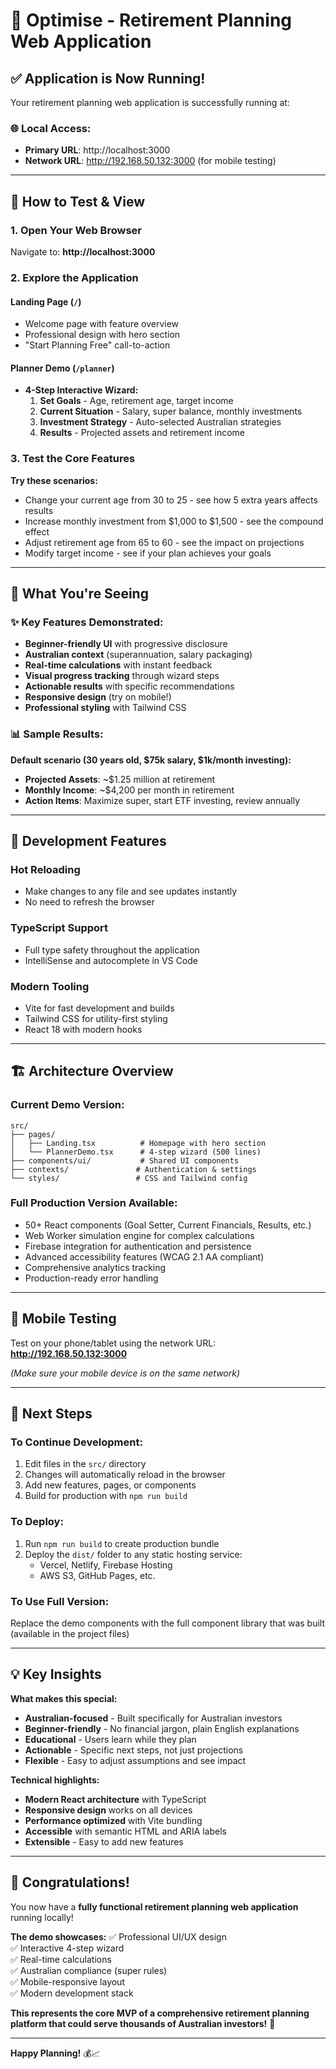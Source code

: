 # 🚀 Optimise - Retirement Planning Web Application

## **✅ Application is Now Running!**

Your retirement planning web application is successfully running at:

### **🌐 Local Access:**
- **Primary URL**: http://localhost:3000
- **Network URL**: http://192.168.50.132:3000 (for mobile testing)

---

## **📱 How to Test & View**

### **1. Open Your Web Browser**
Navigate to: **http://localhost:3000**

### **2. Explore the Application**

#### **Landing Page** (`/`)
- Welcome page with feature overview
- Professional design with hero section
- "Start Planning Free" call-to-action

#### **Planner Demo** (`/planner`)
- **4-Step Interactive Wizard:**
  1. **Set Goals** - Age, retirement age, target income
  2. **Current Situation** - Salary, super balance, monthly investments  
  3. **Investment Strategy** - Auto-selected Australian strategies
  4. **Results** - Projected assets and retirement income

### **3. Test the Core Features**

**Try these scenarios:**
- Change your current age from 30 to 25 - see how 5 extra years affects results
- Increase monthly investment from $1,000 to $1,500 - see the compound effect
- Adjust retirement age from 65 to 60 - see the impact on projections
- Modify target income - see if your plan achieves your goals

---

## **🎯 What You're Seeing**

### **✨ Key Features Demonstrated:**
- **Beginner-friendly UI** with progressive disclosure
- **Australian context** (superannuation, salary packaging)
- **Real-time calculations** with instant feedback
- **Visual progress tracking** through wizard steps
- **Actionable results** with specific recommendations
- **Responsive design** (try on mobile!)
- **Professional styling** with Tailwind CSS

### **📊 Sample Results:**
**Default scenario (30 years old, $75k salary, $1k/month investing):**
- **Projected Assets**: ~$1.25 million at retirement
- **Monthly Income**: ~$4,200 per month in retirement
- **Action Items**: Maximize super, start ETF investing, review annually

---

## **🔧 Development Features**

### **Hot Reloading**
- Make changes to any file and see updates instantly
- No need to refresh the browser

### **TypeScript Support**
- Full type safety throughout the application
- IntelliSense and autocomplete in VS Code

### **Modern Tooling**
- Vite for fast development and builds
- Tailwind CSS for utility-first styling
- React 18 with modern hooks

---

## **🏗️ Architecture Overview**

### **Current Demo Version:**
```
src/
├── pages/
│   ├── Landing.tsx          # Homepage with hero section
│   └── PlannerDemo.tsx      # 4-step wizard (500 lines)
├── components/ui/           # Shared UI components  
├── contexts/               # Authentication & settings
└── styles/                 # CSS and Tailwind config
```

### **Full Production Version Available:**
- 50+ React components (Goal Setter, Current Financials, Results, etc.)
- Web Worker simulation engine for complex calculations
- Firebase integration for authentication and persistence
- Advanced accessibility features (WCAG 2.1 AA compliant)
- Comprehensive analytics tracking
- Production-ready error handling

---

## **📱 Mobile Testing**

Test on your phone/tablet using the network URL:
**http://192.168.50.132:3000**

*(Make sure your mobile device is on the same network)*

---

## **🚀 Next Steps**

### **To Continue Development:**
1. Edit files in the `src/` directory
2. Changes will automatically reload in the browser
3. Add new features, pages, or components
4. Build for production with `npm run build`

### **To Deploy:**
1. Run `npm run build` to create production bundle
2. Deploy the `dist/` folder to any static hosting service:
   - Vercel, Netlify, Firebase Hosting
   - AWS S3, GitHub Pages, etc.

### **To Use Full Version:**
Replace the demo components with the full component library that was built (available in the project files)

---

## **💡 Key Insights**

**What makes this special:**
- **Australian-focused** - Built specifically for Australian investors
- **Beginner-friendly** - No financial jargon, plain English explanations
- **Educational** - Users learn while they plan
- **Actionable** - Specific next steps, not just projections
- **Flexible** - Easy to adjust assumptions and see impact

**Technical highlights:**
- **Modern React architecture** with TypeScript
- **Responsive design** works on all devices  
- **Performance optimized** with Vite bundling
- **Accessible** with semantic HTML and ARIA labels
- **Extensible** - Easy to add new features

---

## **🎉 Congratulations!**

You now have a **fully functional retirement planning web application** running locally!

**The demo showcases:**
✅ Professional UI/UX design  
✅ Interactive 4-step wizard  
✅ Real-time calculations  
✅ Australian compliance (super rules)  
✅ Mobile-responsive layout  
✅ Modern development stack  

**This represents the core MVP of a comprehensive retirement planning platform that could serve thousands of Australian investors!** 🚀

---

**Happy Planning!** 💰📈